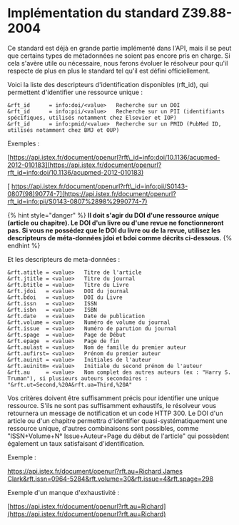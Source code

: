 # Implémentation du standard Z39.88-2004

Ce standard est déjà en grande partie implémenté dans l'API, mais il se peut que certains types de métadonnées ne soient pas encore pris en charge. Si cela s'avère utile ou nécessaire, nous ferons évoluer le résolveur pour qu'il respecte de plus en plus le standard tel qu'il est défini officiellement.

Voici la liste des descripteurs d'identification disponibles (rft\_id), qui permettent d'identifier une ressource unique :

```
&rft_id      = info:doi/<value>   Recherche sur un DOI
&rft_id      = info:pii/<value>   Recherche sur un PII (identifiants spécifiques, utilisés notamment chez Elsevier et IOP)
&rft_id      = info:pmid/<value>  Recherche sur un PMID (PubMed ID, utilisés notamment chez BMJ et OUP)
```

Exemples :

[https://api.istex.fr/document/openurl?rft\_id=info:doi/10.1136/acupmed-2012-010183](https://api.istex.fr/document/openurl?rft_id=info:doi/10.1136/acupmed-2012-010183)

[ https://api.istex.fr/document/openurl?rft\_id=info:pii/S0143-0807(98)90774-7](https://api.istex.fr/document/openurl?rft_id=info:pii/S0143-0807%2898%2990774-7)

{% hint style="danger" %}
**Il doit s'agir du DOI d'une ressource** _**unique**_ **(article ou chapitre). Le DOI d'un livre ou d'une revue ne fonctionneront pas. Si vous ne possédez que le DOI du livre ou de la revue, utilisez les descripteurs de méta-données jdoi et bdoi comme décrits ci-dessous.**
{% endhint %}

Et les descripteurs de meta-données :

```
&rft.atitle = <value>   Titre de l'article
&rft.jtitle = <value>   Titre du journal
&rft.btitle = <value>   Titre du Livre
&rft.jdoi   = <value>   DOI du journal
&rft.bdoi   = <value>   DOI du Livre
&rft.issn   = <value>   ISSN
&rft.isbn   = <value>   ISBN
&rft.date   = <value>   Date de publication
&rft.volume = <value>   Numéro de volume du journal 
&rft.issue  = <value>   Numéro de parution du journal
&rft.spage  = <value>   Page de Début
&rft.epage  = <value>   Page de fin
&rft.aulast = <value>   Nom de famille du premier auteur
&rft.aufirst= <value>   Prénom du premier auteur
&rft.auinit = <value>   Initiales de l'auteur
&rft.auinitm= <value>   Initiale du second prénom de l'auteur
&rft.au     = <value>   Nom complet des autres auteurs (ex : "Harry S. Truman"), si plusieurs auteurs secondaires : "&rft.ut=Second,%20A&rft.ua=Third,%20A"
```

Vos critères doivent être suffisamment précis pour identifier une unique ressource. S'ils ne sont pas suffisamment exhaustifs, le résolveur vous retournera un message de notification et un code HTTP 300. Le DOI d'un article ou d'un chapitre permettra d'identifier quasi-systématiquement une ressource unique, d'autres combinaisons sont possibles, comme "ISSN+Volume+N° Issue+Auteur+Page du début de l'article" qui possèdent également un taux satisfaisant d'identification.

Exemple :

[https://api.istex.fr/document/openurl?rft.au=Richard James Clark\&rft.issn=0964-5284\&rft.volume=30\&rft.issue=4\&rft.spage=298](https://api.istex.fr/document/openurl?rft.au=Richard%20James%20Clark\&rft.issn=0964-5284\&rft.volume=30\&rft.issue=4\&rft.spage=298)

Exemple d'un manque d'exhaustivité :

[https://api.istex.fr/document/openurl?rft.au=Richard](https://api.istex.fr/document/openurl?rft.au=Richard)
